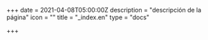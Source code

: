 +++
date = 2021-04-08T05:00:00Z
description = "descripción de la página"
icon = ""
title = "_index.en"
type = "docs"

+++
